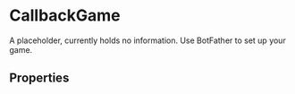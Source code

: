 # CallbackGame	

A placeholder, currently holds no information. Use BotFather to set up your game.	

## Properties	


